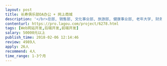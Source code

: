 ```yaml
---                
layout: post       
title: 长寿俱乐部OA办公 + 网上商城           
description: '</br>总部, 销售部, 文化事业部, 旅游部, 健康事业部, 老年大学, 财务部, 服务部</br>8个部门实现OA系统办公流程</br></br>实现产品线上销售, 包括:</br>销售部的保健品</br>文化事业部的杂志订阅</br>旅游部的旅游线路</br>老年大学的预约课</br>'     
contenturl: https://pro.lagou.com/project/6278.html      
tags: [Web网站开发,后端开发,前端开发]            
salary: 50000元以上          
publish_time: 2018-02-06 12:14:46         
review: 4989人                   
apply: 26人                   
recommend: 4人                   
time_range: 1-3个月              
---                 
```

